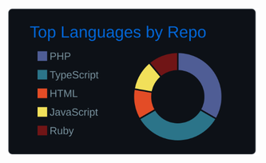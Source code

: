 <!-- 
[![](https://raw.githubusercontent.com/1129-tame/1129-tame/main/profile-summary-card-output/github_dark/0-profile-details.svg)](https://github.com/vn7n24fzkq/github-profile-summary-cards) -->
[![](https://raw.githubusercontent.com/1129-tame/1129-tame/main/profile-summary-card-output/github_dark/1-repos-per-language.svg)](https://github.com/vn7n24fzkq/github-profile-summary-cards) 



<!--
**1129-tame/1129-tame** is a ✨ _special_ ✨ repository because its `README.md` (this file) appears on your GitHub profile.

Here are some ideas to get you started:

- 🔭 I’m currently working on ...
- 🌱 I’m currently learning ...
- 👯 I’m looking to collaborate on ...
- 🤔 I’m looking for help with ...
- 💬 Ask me about ...
- 📫 How to reach me: ...
- 😄 Pronouns: ...
- ⚡ Fun fact: ...
-->
